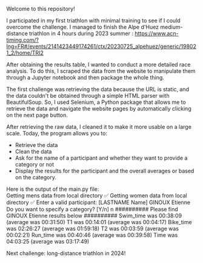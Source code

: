 Welcome to this repository!

I participated in my first triathlon with minimal training to see if I could overcome the challenge. I managed to finish the Alpe d'Huez medium-distance triathlon in 4 hours during 2023 summer : https://www.acn-timing.com/?lng=FR#/events/2141423449174261/ctx/20230725_alpehuez/generic/198021_2/home/TRI2

After obtaining the results table, I wanted to conduct a more detailed race analysis. To do this, I scraped the data from the website to manipulate them through a Jupyter notebook and then package the whole thing.

The first challenge was retrieving the data because the URL is static, and the data couldn't be obtained through a simple HTML parser with BeautifulSoup. So, I used Selenium, a Python package that allows me to retrieve the data and navigate the website pages by automatically clicking on the next page button.

After retrieving the raw data, I cleaned it to make it more usable on a large scale. Today, the program allows you to:
- Retrieve the data
- Clean the data
- Ask for the name of a participant and whether they want to provide a category or not
- Display the results for the participant and the overall averages or based on the category.

Here is the output of the main.py file:
<br/> Getting mens data from local directory ✅
Getting women data from local directory ✅
Enter a valid participant: [LASTNAME Name] GINOUX Etienne
Do you want to specify a category? [Y/n] n
########## Please find GINOUX Etienne results below ##########
Swim_time was 00:38:09 (average was 00:31:50)
T1 was 00:14:01 (average was 00:04:17)
Bike_time was 02:26:27 (average was 01:59:18)
T2 was 00:03:59 (average was 00:02:21)
Run_time was 00:40:46 (average was 00:39:58)
Time was 04:03:25 (average was 03:17:49)

Next challenge: long-distance triathlon in 2024!

